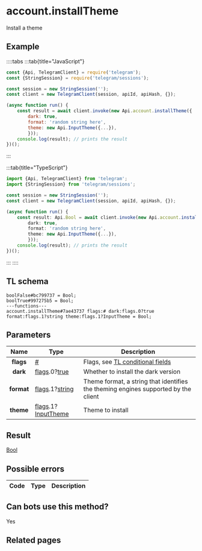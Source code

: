 # account.installTheme

Install a theme

## Example

::::tabs
:::tab{title="JavaScript"}

```js
const {Api, TelegramClient} = require('telegram');
const {StringSession} = require('telegram/sessions');

const session = new StringSession('');
const client = new TelegramClient(session, apiId, apiHash, {});

(async function run() {
    const result = await client.invoke(new Api.account.installTheme({
		dark: true,
		format: 'random string here',
		theme: new Api.InputTheme({...}),
		}));
    console.log(result); // prints the result
})();

```

:::

:::tab{title="TypeScript"}

```ts
import {Api, TelegramClient} from 'telegram';
import {StringSession} from 'telegram/sessions';

const session = new StringSession('');
const client = new TelegramClient(session, apiId, apiHash, {});

(async function run() {
    const result: Api.Bool = await client.invoke(new Api.account.installTheme({
		dark: true,
		format: 'random string here',
		theme: new Api.InputTheme({...}),
		}));
    console.log(result); // prints the result
})();

```

:::
::::

## TL schema

```
boolFalse#bc799737 = Bool;
boolTrue#997275b5 = Bool;
---functions---
account.installTheme#7ae43737 flags:# dark:flags.0?true format:flags.1?string theme:flags.1?InputTheme = Bool;
```

## Parameters

|    Name    | Type                                                                                                                                   | Description                                                                                             |
| :--------: | -------------------------------------------------------------------------------------------------------------------------------------- | ------------------------------------------------------------------------------------------------------- |
| **flags**  | [#](https://core.telegram.org/type/%23)                                                                                                | Flags, see [TL conditional fields](https://core.telegram.org/mtproto/TL-combinators#conditional-fields) |
|  **dark**  | [flags](https://core.telegram.org/mtproto/TL-combinators#conditional-fields).0?[true](https://core.telegram.org/constructor/true)      | Whether to install the dark version                                                                     |
| **format** | [flags](https://core.telegram.org/mtproto/TL-combinators#conditional-fields).1?[string](https://core.telegram.org/type/string)         | Theme format, a string that identifies the theming engines supported by the client                      |
| **theme**  | [flags](https://core.telegram.org/mtproto/TL-combinators#conditional-fields).1?[InputTheme](https://core.telegram.org/type/InputTheme) | Theme to install                                                                                        |

## Result

[Bool](https://core.telegram.org/type/Bool)

## Possible errors

| Code | Type | Description |
| :--: | ---- | ----------- |

## Can bots use this method?

Yes

## Related pages
